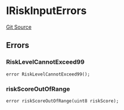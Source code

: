 # IRiskInputErrors
[Git Source](https://github.com/thrackle-io/tron/blob/e7a29d289e813f2ec0afb244343b31481470bf5f/src/common/IErrors.sol)


## Errors
### RiskLevelCannotExceed99

```solidity
error RiskLevelCannotExceed99();
```

### riskScoreOutOfRange

```solidity
error riskScoreOutOfRange(uint8 riskScore);
```

